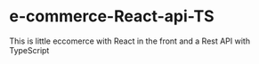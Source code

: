 # e-commerce-React-api-TS
This is  little eccomerce with React in the front and a Rest API with TypeScript
